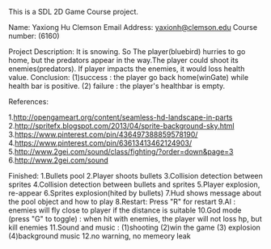 This is a SDL 2D Game Course project. 

Name: Yaxiong Hu
Clemson Email Address: yaxionh@clemson.edu
Course number: (6160)

Project Description:
It is snowing. So The player(bluebird) hurries to go home, but the predators appear in the way.The player could shoot its enemies(predators). If player impacts the enemies, it would loss health value.
Conclusion: (1)success : the player go back home(winGate) while health bar is positive. (2) failure : the player's healthbar is empty.

References:

1.http://opengameart.org/content/seamless-hd-landscape-in-parts
2.http://spritefx.blogspot.com/2013/04/sprite-background-sky.html
3.https://www.pinterest.com/pin/436497388859578190/
4.https://www.pinterest.com/pin/63613413462124903/
5.http://www.2gei.com/sound/class/fighting/?order=down&page=3
6.http://www.2gei.com/sound

Finished:
1.Bullets pool
2.Player shoots bullets
3.Collision detection between sprites
4.Collision detection between bullets and sprites 
5.Player explosion, re-appear
6.Sprites explosion(hited by bullets)
7.Hud shows message about the pool object and how to play
8.Restart: Press "R" for restart
9.AI : enemies will fly close to player if the distance is suitable
10.God mode (press "G" to toggle) : when hit with enemies, the player will not loss hp, but kill enemies
11.Sound and music : (1)shooting (2)win the game (3) explosion (4)background music 
12.no warning, no memeory leak